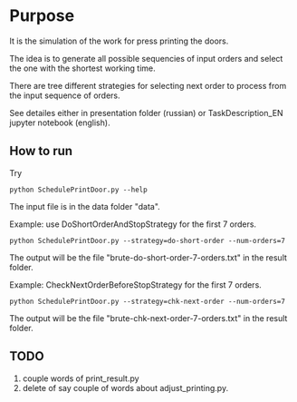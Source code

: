 # Purpose

It is the simulation of the work for press printing the doors.

The idea is to generate all possible sequencies of input orders and select the one
with the shortest working time.

There are tree different strategies for selecting next order to process from
the input sequence of orders.

See detailes either in presentation folder (russian) or TaskDescription_EN jupyter notebook (english). 

## How to run

Try
```
python SchedulePrintDoor.py --help
```

The input file is in the data folder "data".


Example: use DoShortOrderAndStopStrategy for the first 7 orders. 
```
python SchedulePrintDoor.py --strategy=do-short-order --num-orders=7
```

The output will be the file "brute-do-short-order-7-orders.txt" in the result folder.


Example: CheckNextOrderBeforeStopStrategy for the first 7 orders.
```
python SchedulePrintDoor.py --strategy=chk-next-order --num-orders=7
```

The output will be the file "brute-chk-next-order-7-orders.txt" in the result folder.

## TODO

1. couple words of print_result.py
2. delete of say couple of words about adjust_printing.py.
